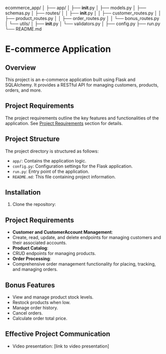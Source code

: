 ecommerce_app/
│
├── app/
│   ├── __init__.py
│   ├── models.py
│   ├── schemas.py
│   ├── routes/
│   │   ├── __init__.py
│   │   ├── customer_routes.py
│   │   ├── product_routes.py
│   │   ├── order_routes.py
│   │   └── bonus_routes.py
│   └── utils/
│       ├── __init__.py
│       └── validators.py
│
├── config.py
├── run.py
└── README.md


# E-commerce Application

## Overview
This project is an e-commerce application built using Flask and SQLAlchemy. It provides a RESTful API for managing customers, products, orders, and more.

## Project Requirements
The project requirements outline the key features and functionalities of the application. See [Project Requirements](#project-requirements) section for details.

## Project Structure
The project directory is structured as follows:
- `app/`: Contains the application logic.
- `config.py`: Configuration settings for the Flask application.
- `run.py`: Entry point of the application.
- `README.md`: This file containing project information.

## Installation
1. Clone the repository:


## Project Requirements
- **Customer and CustomerAccount Management**: 
- Create, read, update, and delete endpoints for managing customers and their associated accounts.
- **Product Catalog**: 
- CRUD endpoints for managing products.
- **Order Processing**: 
- Comprehensive order management functionality for placing, tracking, and managing orders.

## Bonus Features
- View and manage product stock levels.
- Restock products when low.
- Manage order history.
- Cancel orders.
- Calculate order total price.

## Effective Project Communication
- Video presentation: [link to video presentation]

